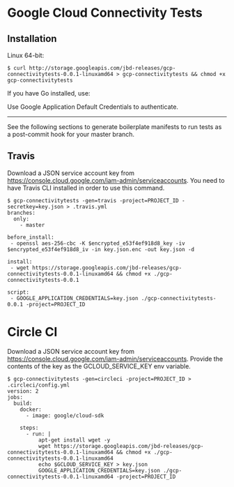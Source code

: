 # Google Cloud Connectivity Tests

## Installation

Linux 64-bit:

```
$ curl http://storage.googleapis.com/jbd-releases/gcp-connectivitytests-0.0.1-linuxamd64 > gcp-connectivitytests && chmod +x gcp-connectivitytests
```

If you have Go installed, use:

Use Google Application Default Credentials to authenticate.

----

See the following sections to generate boilerplate manifests
to run tests as a post-commit hook for your master branch.

## Travis

Download a JSON service account key from https://console.cloud.google.com/iam-admin/serviceaccounts.
You need to have Travis CLI installed in order to use this command.

```
$ gcp-connectivitytests -gen=travis -project=PROJECT_ID -secretkey=key.json > .travis.yml
branches:
  only:
    - master

before_install:
 - openssl aes-256-cbc -K $encrypted_e53f4ef918d8_key -iv $encrypted_e53f4ef918d8_iv -in key.json.enc -out key.json -d

install:
 - wget https://storage.googleapis.com/jbd-releases/gcp-connectivitytests-0.0.1-linuxamd64 && chmod +x ./gcp-connectivitytests-0.0.1

script:
 - GOOGLE_APPLICATION_CREDENTIALS=key.json ./gcp-connectivitytests-0.0.1 -project=PROJECT_ID
```

# Circle CI

Download a JSON service account key from https://console.cloud.google.com/iam-admin/serviceaccounts.
Provide the contents of the key as the GCLOUD_SERVICE_KEY env variable.

```
$ gcp-connectivitytests -gen=circleci -project=PROJECT_ID > .circleci/config.yml
version: 2
jobs:
  build:
    docker:
      - image: google/cloud-sdk

    steps:
      - run: |
          apt-get install wget -y
          wget https://storage.googleapis.com/jbd-releases/gcp-connectivitytests-0.0.1-linuxamd64 && chmod +x ./gcp-connectivitytests-0.0.1-linuxamd64
          echo $GCLOUD_SERVICE_KEY > key.json
          GOOGLE_APPLICATION_CREDENTIALS=key.json ./gcp-connectivitytests-0.0.1-linuxamd64 -project=PROJECT_ID
```
